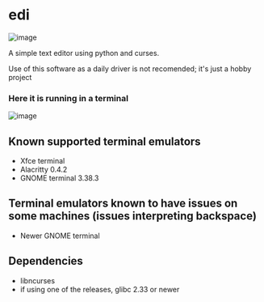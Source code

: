 # edi
![image](https://user-images.githubusercontent.com/71628935/129461661-6376d40d-b7f8-4aed-b96c-507e41689959.png)

A simple text editor using python and curses. 

Use of this software as a daily driver is not recomended; it's just a hobby project

### Here it is running in a terminal
![image](https://user-images.githubusercontent.com/71628935/130058950-aa470aae-c994-4867-898e-713c49518bad.png)

## Known supported terminal emulators
- Xfce terminal
- Alacritty 0.4.2
- GNOME terminal 3.38.3

## Terminal emulators known to have issues on some machines (issues interpreting backspace)
- Newer GNOME terminal 

## Dependencies 
- libncurses
- if using one of the releases, glibc 2.33 or newer
